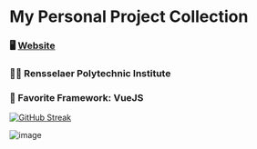 # My Personal Project Collection

### 🖥️ [Website](https://teykamp.github.io/)

### 👨‍🎓 Rensselaer Polytechnic Institute

### 💚 Favorite Framework: VueJS

[![GitHub Streak](https://streak-stats.demolab.com?user=teykamp&theme=vue-dark&hide_border=true&border_radius=10)](https://git.io/streak-stats)

![image](https://github.com/teykamp/teykamp/assets/76519301/bfaa20fa-4077-40e6-9388-457cb6d721f9)
